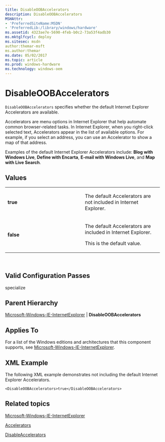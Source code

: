 ```yaml
---
title: DisableOOBAccelerators
description: DisableOOBAccelerators
MSHAttr:
- 'PreferredSiteName:MSDN'
- 'PreferredLib:/library/windows/hardware'
ms.assetid: 4323ae7e-5690-4feb-b0c2-73a53f4adb30
ms.mktglfcycl: deploy
ms.sitesec: msdn
author:themar-msft
ms.author:themar
ms.date: 05/02/2017
ms.topic: article
ms.prod: windows-hardware
ms.technology: windows-oem
---
```


# DisableOOBAccelerators


`DisableOOBAccelerators` specifies whether the default Internet Explorer Accelerators are available.

Accelerators are menu options in Internet Explorer that help automate common browser-related tasks. In Internet Explorer, when you right-click selected text, Accelerators appear in the list of available options. For example, if you select an address, you can use an Accelerator to show a map of that address.

Examples of the default Internet Explorer Accelerators include: **Blog with Windows Live**, **Define with Encarta**, **E-mail with Windows Live**, and **Map with Live Search**.

## Values


<table>
<colgroup>
<col width="50%" />
<col width="50%" />
</colgroup>
<tbody>
<tr class="odd">
<td><p><strong>true</strong></p></td>
<td><p>The default Accelerators are not included in Internet Explorer.</p></td>
</tr>
<tr class="even">
<td><p><strong>false</strong></p></td>
<td><p>The default Accelerators are included in Internet Explorer.</p>
<p>This is the default value.</p></td>
</tr>
</tbody>
</table>

 

## Valid Configuration Passes


specialize

## Parent Hierarchy


[Microsoft-Windows-IE-InternetExplorer](microsoft-windows-ie-internetexplorer.md) | **DisableOOBAccelerators**

## Applies To


For a list of the Windows editions and architectures that this component supports, see [Microsoft-Windows-IE-InternetExplorer](microsoft-windows-ie-internetexplorer.md).

## XML Example


The following XML example demonstrates not including the default Internet Explorer Accelerators.

```
<DisableOOBAccelerators>true</DisableOOBAccelerators>
```

## Related topics


[Microsoft-Windows-IE-InternetExplorer](microsoft-windows-ie-internetexplorer.md)

[Accelerators](microsoft-windows-ie-internetexplorer-accelerators.md)

[DisableAccelerators](microsoft-windows-ie-internetexplorer-disableaccelerators.md)

 

 







